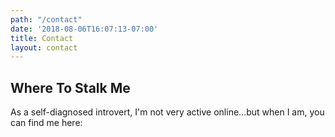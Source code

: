 ```yaml
---
path: "/contact"
date: '2018-08-06T16:07:13-07:00'
title: Contact
layout: contact
---
```

## Where To Stalk Me

As a self-diagnosed introvert, I'm not very active online...but when I am, you can find me here:
